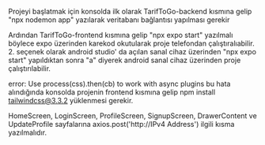 Projeyi başlatmak için konsolda ilk olarak TarifToGo-backend kısmına gelip "npx nodemon app" yazılarak veritabanı bağlantısı yapılması gerekir

Ardından TarifToGo-frontend kısmına gelip "npx expo start" yazılmalı böylece expo üzerinden karekod okutularak proje telefondan çalıştıralıabilir. 2. seçenek olarak android studio' da açılan sanal cihaz üzerinden  "npx expo start" yapıldıktan sonra "a" diyerek android sanal cihaz üzerinden proje çalıştırılabilir.

error: Use process(css).then(cb) to work with async plugins
bu hata alındığında konsolda projenin frontend kısmına gelip npm install tailwindcss@3.3.2 yüklenmesi gerekir.

HomeScreen, LoginScreen, ProfileScreen, SignupScreen, DrawerContent ve UpdateProfile sayfalarına axios.post('http://IPv4 Address') ilgili kısma yazılmalıdır.

